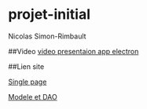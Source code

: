 # projet-initial

Nicolas Simon-Rimbault

##Video 
[video presentaion app electron](https://youtu.be/iaZRKz1EIRA)

##Lien site

[Single page](http://51.222.141.149/projet-app-partie-a/SINGLE_PAGE_APPLICATION/)

[Modele et DAO](http://51.222.141.149/projet-app-partie-a/MOD-et-DAO/)
